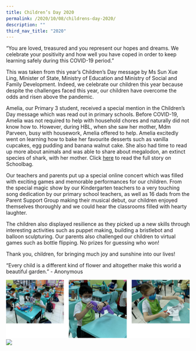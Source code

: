 ```yaml
---
title: Children’s Day 2020
permalink: /2020/10/08/childrens-day-2020/
description: ""
third_nav_title: "2020"
---
```

<p>“You are loved, treasured and you represent our hopes and dreams. We celebrate your positivity and how well you have coped in order to keep learning safely during this COVID-19 period.”</p>
<p>This was taken from this year’s Children’s Day message by Ms Sun Xue Ling, Minister of State, Ministry of Education and Ministry of Social and Family Development. Indeed, we celebrate our children this year because despite the challenges faced this year, our children have overcome the odds and risen above the pandemic.</p>
<p>Amelia, our Primary 3 student, received a special mention in the Children’s Day message which was read out in primary schools. Before COVID-19, Amelia was not required to help with household chores and naturally did not know how to. However, during HBL, when she saw her mother, Mdm Parveen, busy with housework, Amelia offered to help. Amelia excitedly went on learning how to bake her favourite desserts such as vanilla cupcakes, egg pudding and banana walnut cake. She also had time to read up more about animals and was able to share about megalodon, an extinct species of shark, with her mother. Click&nbsp;<a href="https://www.schoolbag.edu.sg/story/independent-learners-always-yes-to-teaching-something-new"><u>here</u></a>&nbsp;to read the full story on Schoolbag.</p>
<p>Our teachers and parents put up a special online concert which was filled with exciting games and memorable performances for our children. From the special magic show by our Kindergarten teachers to a very touching song dedication by our primary school teachers, as well as 16 dads from the Parent Support Group making their musical debut, our children enjoyed themselves thoroughly and we could hear the classrooms filled with hearty laughter.</p>
<p>The children also displayed resilience as they picked up a new skills through interesting activities such as puppet making, building a bristlebot and balloon sculpturing. Our parents also challenged our children to virtual games such as bottle flipping. No prizes for guessing who won!</p>
<p>Thank you, children, for bringing much joy and sunshine into our lives!</p>
<p>“Every child is a different kind of flower and altogether make this world a beautiful garden.” - Anonymous</p>
<img src="/images/cd20201.png"><br>
<img src="/images/IMG_20201008_080409.jpg" style="width:32%">